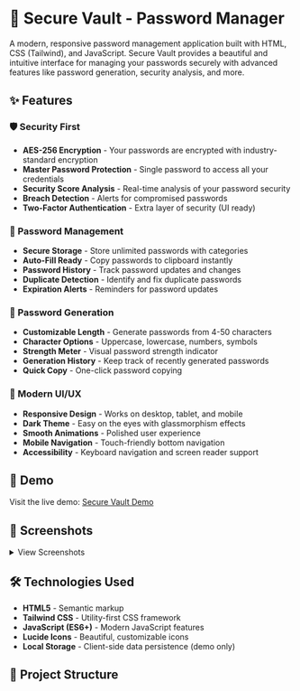 # 🔐 Secure Vault - Password Manager

A modern, responsive password management application built with HTML, CSS (Tailwind), and JavaScript. Secure Vault provides a beautiful and intuitive interface for managing your passwords securely with advanced features like password generation, security analysis, and more.


## ✨ Features

### 🛡️ Security First
- **AES-256 Encryption** - Your passwords are encrypted with industry-standard encryption
- **Master Password Protection** - Single password to access all your credentials
- **Security Score Analysis** - Real-time analysis of your password security
- **Breach Detection** - Alerts for compromised passwords
- **Two-Factor Authentication** - Extra layer of security (UI ready)

### 🔑 Password Management
- **Secure Storage** - Store unlimited passwords with categories
- **Auto-Fill Ready** - Copy passwords to clipboard instantly
- **Password History** - Track password updates and changes
- **Duplicate Detection** - Identify and fix duplicate passwords
- **Expiration Alerts** - Reminders for password updates

### 🎯 Password Generation
- **Customizable Length** - Generate passwords from 4-50 characters
- **Character Options** - Uppercase, lowercase, numbers, symbols
- **Strength Meter** - Visual password strength indicator
- **Generation History** - Keep track of recently generated passwords
- **Quick Copy** - One-click password copying

### 📱 Modern UI/UX
- **Responsive Design** - Works on desktop, tablet, and mobile
- **Dark Theme** - Easy on the eyes with glassmorphism effects
- **Smooth Animations** - Polished user experience
- **Mobile Navigation** - Touch-friendly bottom navigation
- **Accessibility** - Keyboard navigation and screen reader support

## 🚀 Demo

Visit the live demo: [Secure Vault Demo]([https://your-demo-url.com](https://q9kawaii.github.io/Password-Vault/))

## 📱 Screenshots

<details>
<summary>View Screenshots</summary>

### Login Page
![Login](screenshots/login.png)

### Dashboard
![Dashboard](screenshots/dashboard.png)

### Password Vault
![Password Vault](screenshots/passwords.png)

### Password Generator
![Generator](screenshots/generator.png)

### Security Center
![Security](screenshots/security.png)

</details>

## 🛠️ Technologies Used

- **HTML5** - Semantic markup
- **Tailwind CSS** - Utility-first CSS framework
- **JavaScript (ES6+)** - Modern JavaScript features
- **Lucide Icons** - Beautiful, customizable icons
- **Local Storage** - Client-side data persistence (demo only)

## 📂 Project Structure

